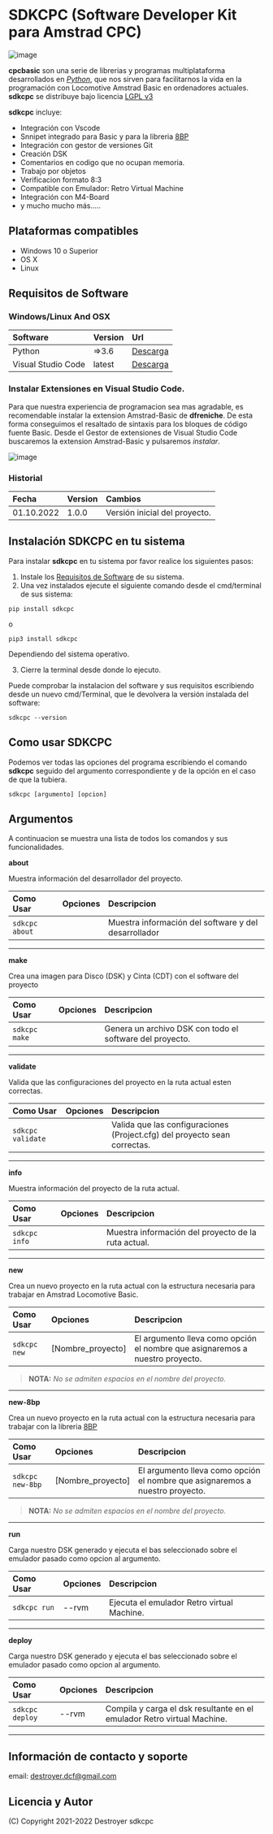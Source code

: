 # SDKCPC (Software Developer Kit para Amstrad CPC)

![image](screenshot/about.png)

**cpcbasic** son una serie de librerias y programas multiplataforma desarrollados en *[Python](https://www.python.org/downloads/)*, que nos sirven para facilitarnos la vida en la programación con Locomotive Amstrad Basic en ordenadores actuales. **sdkcpc** se distribuye bajo licencia [LGPL v3](https://www.python.org/downloads/)

**sdkcpc** incluye: 

- Integración con Vscode
- Snnipet integrado para Basic y para la libreria [8BP](https://github.com/jjaranda13/8BP)
- Integración con gestor de versiones Git
- Creación DSK
- Comentarios en codigo que no ocupan memoria.
- Trabajo por objetos
- Verificacion formato 8:3
- Compatible con Emulador: Retro Virtual Machine
- Integración con M4-Board
- y mucho mucho más.....


## Plataformas compatibles

- Windows 10 o Superior
- OS X
- Linux


## Requisitos de Software


### Windows/Linux And OSX
| Software  | Version  | Url |
|:----------|:----------|:----------|
| Python    | =>3.6    | [Descarga](https://www.python.org/downloads/)    |
| Visual Studio Code    | latest   | [Descarga](https://code.visualstudio.com/download)    |

### Instalar Extensiones en Visual Studio Code.

Para que nuestra experiencia de programacion sea mas agradable, es recomendable instalar la extension Amstrad-Basic de **dfreniche**. De esta forma conseguimos el resaltado de sintaxis para los bloques de código fuente Basic. Desde el Gestor de extensiones de Visual Studio Code buscaremos la extension Amstrad-Basic y pulsaremos *instalar*.

![image](screenshot/extension.jpg)


### Historial
| Fecha  | Version  | Cambios  |
|:----------|:----------|:----------|
| 01.10.2022   | 1.0.0  | Versión inicial del proyecto.    |


## Instalación SDKCPC en tu sistema

Para instalar **sdkcpc** en tu sistema por favor realice los siguientes pasos:

1. Instale los [Requisitos de Software](#Requisitos-de-Software) de su sistema.
2. Una vez instalados ejecute el siguiente comando desde el cmd/terminal de sus sistema:

```
pip install sdkcpc
```
o

```
pip3 install sdkcpc
```
Dependiendo del sistema operativo.


3. Cierre la terminal desde donde lo ejecuto.

Puede comprobar la instalacion del software y sus requisitos escribiendo desde un nuevo cmd/Terminal, que le devolvera la versión instalada del software:

```
sdkcpc --version
```


## Como usar SDKCPC
Podemos ver todas las opciones del programa escribiendo el comando **sdkcpc** seguido del argumento correspondiente y de la opción en el caso de que la tubiera.

```
sdkcpc [argumento] [opcion]
```

## Argumentos

A continuacion se muestra una lista de todos los comandos y sus funcionalidades.

**about**

Muestra información del desarrollador del proyecto.

| Como Usar  | Opciones  | Descripcion  |
|:----------|:----------|:----------|
| `sdkcpc about`    |     | Muestra información del software y del desarrollador    |

---
**make**

Crea una imagen para Disco (DSK) y Cinta (CDT) con el software del proyecto


| Como Usar  | Opciones  | Descripcion  |
|:----------|:----------|:----------|
| `sdkcpc make`    |     | Genera un archivo DSK con todo el software del proyecto.    |

---
**validate**

Valida que las configuraciones del proyecto en la ruta actual esten correctas.

| Como Usar  | Opciones  | Descripcion  |
|:----------|:----------|:----------|
| `sdkcpc validate`    |     | Valida que las configuraciones (Project.cfg) del proyecto sean correctas.|

---
**info**

Muestra información del proyecto de la ruta actual.

| Como Usar  | Opciones  | Descripcion  |
|:----------|:----------|:----------|
| `sdkcpc info`    |    | Muestra información del proyecto de la ruta actual.|

---
**new**

Crea un nuevo proyecto en la ruta actual con la estructura necesaria para trabajar en Amstrad Locomotive Basic.

| Como Usar  | Opciones  | Descripcion  |
|:----------|:----------|:----------|
| `sdkcpc new`    | [Nombre_proyecto]  | El argumento lleva como opción el nombre que asignaremos a nuestro proyecto.|

> **NOTA:** *No se admiten espacios en el nombre del proyecto.*

---
**new-8bp**

Crea un nuevo proyecto en la ruta actual con la estructura necesaria para trabajar con la libreria  [8BP](https://github.com/jjaranda13/8BP)

| Como Usar  | Opciones  | Descripcion  |
|:----------|:----------|:----------|
| `sdkcpc new-8bp`    | [Nombre_proyecto]  |El argumento lleva como opción el nombre que asignaremos a nuestro proyecto.|
> **NOTA:** *No se admiten espacios en el nombre del proyecto.*
---
**run**

Carga nuestro DSK generado y ejecuta el bas seleccionado sobre el emulador pasado como opcion al argumento.

| Como Usar  | Opciones  | Descripcion  |
|:----------|:----------|:----------|
| `sdkcpc run`    |  --rvm   | Ejecuta el emulador Retro virtual Machine.|
---

**deploy**

Carga nuestro DSK generado y ejecuta el bas seleccionado sobre el emulador pasado como opcion al argumento.

| Como Usar  | Opciones  | Descripcion  |
|:----------|:----------|:----------|
| `sdkcpc deploy`    |  --rvm   | Compila y carga el dsk resultante en el emulador Retro virtual Machine.|
---

## Información de contacto y soporte
email: destroyer.dcf@gmail.com


## Licencia y Autor
(C) Copyright 2021-2022 Destroyer sdkcpc

